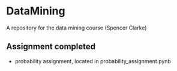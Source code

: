 # DataMining
A repository for the data mining course (Spencer Clarke)

## Assignment completed
- probability assignment, located in probability_assignment.pynb
